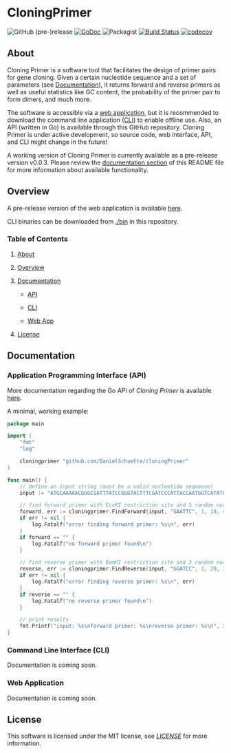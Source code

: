 # CloningPrimer

![GitHub (pre-)release](https://img.shields.io/badge/release-v0.0.3-green.svg) [![GoDoc](https://godoc.org/github.com/DanielSchuette/cloningPrimer?status.svg)](https://godoc.org/github.com/DanielSchuette/cloningPrimer) ![Packagist](https://img.shields.io/packagist/l/doctrine/orm.svg) [![Build Status](https://travis-ci.org/DanielSchuette/cloningPrimer.svg?branch=master)](https://travis-ci.org/DanielSchuette/cloningPrimer) [![codecov](https://codecov.io/gh/DanielSchuette/cloningPrimer/branch/master/graph/badge.svg)](https://codecov.io/gh/DanielSchuette/cloningPrimer)

## <a name="about"></a> About

Cloning Primer is a software tool that facilitates the design of primer pairs for gene cloning. Given a certain nucleotide sequence and a set of parameters (see [Documentation](#documentation)), it returns forward and reverse primers as well as useful statistics like GC content, the probability of the primer pair to form dimers, and much more.

The software is accessible via a [web application](http://www.cloningprimer.com), but it is recommended to download the command line application ([CLI](./bin)) to enable offline use. Also, an API (written in Go) is available through this GitHub repository. Cloning Primer is under active development, so source code, web interface, API, and CLI might change in the future!

A working version of Cloning Primer is currently available as a pre-release version v0.0.3. Please review the [documentation section](#documentation) of this README file for more information about available functionality.





## <a name="overview"></a> Overview

A pre-release version of the web application is available [here](http://www.cloningprimer.com).

CLI binaries can be downloaded from [./bin](./bin) in this repository.


### Table of Contents

1. [About](#about)

2. [Overview](#overview)

3. [Documentation](#documentation)

    * [API](#api)

    * [CLI](#cli)

    * [Web App](#web_app)

4. [License](#license)




## <a name="documentation"></a> Documentation

### <a name="api"></a> Application Programming Interface (API)

More documentation regarding the Go API of *Cloning Primer* is available [here](https://godoc.org/github.com/DanielSchuette/cloningPrimer).

A minimal, working example:

```go
package main

import (
	"fmt"
	"log"

	cloningprimer "github.com/DanielSchuette/cloningPrimer"
)

func main() {
	// define an input string (must be a valid nucleotide sequence)
	input := "ATGCAAAAACGGGCGATTTATCCGGGTACTTTCGATCCCATTACCAATGGTCATATCGATATCGTGACGCGCGCCACGCAGATGTTCGATCACGTTATTCTGGCGATTGCCGCCAGCCCCAGTAAAAAACCGATGTTTACCCTGGAAGAGCGTGTGGCACTGGCACAGCAGGCAACCGCGCATCTGGGGAACGTGGAAGTGGTCGGGTTTAGTGATTTAATGGCGAACTTCGCCCGTAATCAACACGCTACGGTGCTGATTCGTGGCCTGCGTGCGGTGGCAGATTTTGAATATGAAATGCAGCTGGCGCATATGAATCGCCACTTAATGCCGGAACTGGAAAGTGTGTTTCTGATGCCGTCGAAAGAGTGGTCGTTTATCTCTTCATCGTTGGTGAAAGAGGTGGCGCGCCATCAGGGCGATGTCACCCATTTCCTGCCGGAGAATGTCCATCAGGCGCTGATGGCGAAGTTAGCGTAG"

	// find forward primer with EcoRI restriction site and 5 random nucleotides as an overhang
	forward, err := cloningprimer.FindForward(input, "GAATTC", 1, 18, 4, false)
	if err != nil {
		log.Fatalf("error finding forward primer: %s\n", err)
	}
	if forward == "" {
		log.Fatalf("no forward primer found\n")
	}

	// find reverse primer with BamHI restriction site and 3 random nucleotides as an overhang
	reverse, err := cloningprimer.FindReverse(input, "GGATCC", 1, 20, 3, true)
	if err != nil {
		log.Fatalf("error finding reverse primer: %s\n", err)
	}
	if reverse == "" {
		log.Fatalf("no reverse primer found\n")
	}

	// print results
	fmt.Printf("input: %s\nforward primer: %s\nreverse primer: %s\n", input, forward, reverse)
}
```


### <a name="cli"></a> Command Line Interface (CLI)

Documentation is coming soon.



### <a name="web_app"></a> Web Application

Documentation is coming soon.



## <a name="license"></a> License

This software is licensed under the MIT license, see *[LICENSE](./LICENSE.txt)* for more information.
















